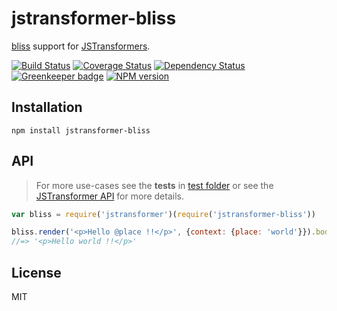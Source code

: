# jstransformer-bliss

[bliss](https://github.com/cstivers78/bliss) support for [JSTransformers](http://github.com/jstransformers).

[![Build Status](https://img.shields.io/travis/jstransformers/jstransformer-bliss/master.svg)](https://travis-ci.org/jstransformers/jstransformer-bliss)
[![Coverage Status](https://img.shields.io/codecov/c/github/jstransformers/jstransformer-bliss/master.svg)](https://codecov.io/gh/jstransformers/jstransformer-bliss)
[![Dependency Status](https://img.shields.io/david/jstransformers/jstransformer-bliss/master.svg)](http://david-dm.org/jstransformers/jstransformer-bliss)
[![Greenkeeper badge](https://badges.greenkeeper.io/jstransformers/jstransformer-bliss.svg)](https://greenkeeper.io/)
[![NPM version](https://img.shields.io/npm/v/jstransformer-bliss.svg)](https://www.npmjs.org/package/jstransformer-bliss)

## Installation

    npm install jstransformer-bliss

## API

> For more use-cases see the **tests** in [test folder](./test) or see the [JSTransformer API](http://github.com/jstransformers/jstransformer#api) for more details.

```js
var bliss = require('jstransformer')(require('jstransformer-bliss'))

bliss.render('<p>Hello @place !!</p>', {context: {place: 'world'}}).body
//=> '<p>Hello world !!</p>'
```

## License

MIT
